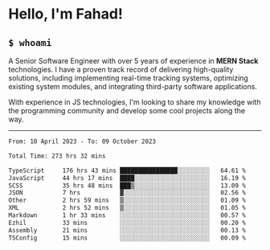 <h1>Hello, I'm Fahad!</h1>

<h2><code>$ whoami</code></h2>

A Senior Software Engineer with over 5 years of experience in **MERN Stack** technologies. I have a proven track record of delivering high-quality solutions, including implementing real-time tracking systems, optimizing existing system modules, and integrating third-party software applications.

With experience in JS technologies, I'm looking to share my knowledge with the programming community and develop some cool projects along the way.

---

<!--START_SECTION:waka-->

```txt
From: 10 April 2023 - To: 09 October 2023

Total Time: 273 hrs 32 mins

TypeScript     176 hrs 43 mins ████████████████░░░░░░░░░   64.61 %
JavaScript     44 hrs 17 mins  ████░░░░░░░░░░░░░░░░░░░░░   16.19 %
SCSS           35 hrs 48 mins  ███▒░░░░░░░░░░░░░░░░░░░░░   13.09 %
JSON           7 hrs           ▓░░░░░░░░░░░░░░░░░░░░░░░░   02.56 %
Other          2 hrs 59 mins   ▒░░░░░░░░░░░░░░░░░░░░░░░░   01.09 %
XML            2 hrs 52 mins   ▒░░░░░░░░░░░░░░░░░░░░░░░░   01.05 %
Markdown       1 hr 33 mins    ░░░░░░░░░░░░░░░░░░░░░░░░░   00.57 %
Ezhil          33 mins         ░░░░░░░░░░░░░░░░░░░░░░░░░   00.20 %
Assembly       21 mins         ░░░░░░░░░░░░░░░░░░░░░░░░░   00.13 %
TSConfig       15 mins         ░░░░░░░░░░░░░░░░░░░░░░░░░   00.09 %
```

<!--END_SECTION:waka-->

<!--
**heyFahad/heyFahad** is a ✨ _special_ ✨ repository because its `README.md` (this file) appears on your GitHub profile.

Here are some ideas to get you started:

- 🔭 I’m currently working on ...
- 🌱 I’m currently learning ...
- 👯 I’m looking to collaborate on ...
- 🤔 I’m looking for help with ...
- 💬 Ask me about ...
- 📫 How to reach me: ...
- 😄 Pronouns: ...
- ⚡ Fun fact: ...
-->
